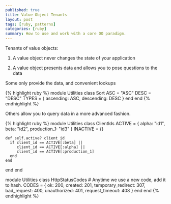 ```yaml
---
published: true
title: Value Object Tenants
layout: post
tags: [ruby, patterns]
categories: [ruby]
summary: How to use and work with a core OO paradigm.
---
```

Tenants of value objects:

1. A value object never changes the state of your application

2. A value object presents data and allows you to pose questions to the data

Some only provide the data, and convenient lookups

{% highlight ruby %}
module Utilities
  class Sort
    ASC = "ASC" 
    DESC = "DESC"
    TYPES = {
      ascending: ASC,
      descending: DESC
    }
  end
end
{% endhighlight %}

Others allow you to query data in a more advanced fashion.

{% highlight ruby %}
module Utilities
  class ClientIds
    ACTIVE = {
      alpha: "id1",
      beta: "id2",
      production_1: "id3"
    }
    INACTIVE = {}

    def self.active? client_id
      if client_id == ACTIVE[:beta] ||
         client_id == ACTIVE[:alpha] ||
         client_id == ACTIVE[:production_1]
      end
    end
  end
end

module Utilities
  class HttpStatusCodes
    # Anytime we use a new code, add it to hash.
    CODES = {
      ok: 200,
      created: 201,
      temporary_redirect: 307,
      bad_request: 400,
      unauthorized: 401,
      request_timeout: 408
    }
  end
end
{% endhighlight %}
